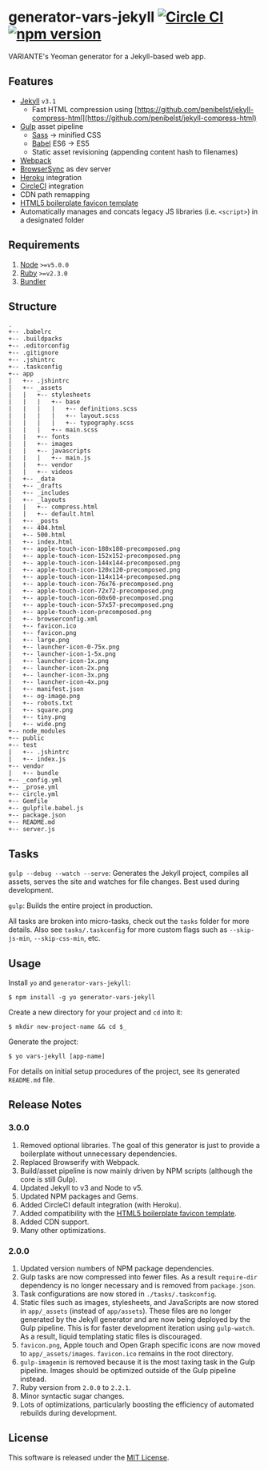 # generator-vars-jekyll [![Circle CI](https://circleci.com/gh/VARIANTE/generator-vars-jekyll/tree/master.svg?style=svg)](https://circleci.com/gh/VARIANTE/generator-vars-jekyll/tree/master) [![npm version](https://badge.fury.io/js/generator-vars-jekyll.svg)](https://badge.fury.io/js/generator-vars-jekyll)

VARIANTE's Yeoman generator for a Jekyll-based web app.

## Features

- [Jekyll](http://jekyllrb.com) `v3.1`
  - Fast HTML compression using [https://github.com/penibelst/jekyll-compress-html](https://github.com/penibelst/jekyll-compress-html)
- [Gulp](http://gulpjs.com) asset pipeline
  - [Sass](http://sass-lang.com) -> minified CSS
  - [Babel](https://babeljs.io) ES6 -> ES5
  - Static asset revisioning (appending content hash to filenames)
- [Webpack](https://webpack.github.io/)
- [BrowserSync](http://www.browsersync.io) as dev server
- [Heroku](http://heroku.com) integration
- [CircleCI](https://circleci.com/) integration
- CDN path remapping
- [HTML5 boilerplate favicon template](https://drublic.de/archive/html5-boilerplate-favicons-psd-template/)
- Automatically manages and concats legacy JS libraries (i.e. `<script>`) in a designated folder

## Requirements

1. [Node](https://nodejs.org) `>=v5.0.0`
2. [Ruby](https://www.ruby-lang.org/en/) `>=v2.3.0`
3. [Bundler](http://bundler.io/)

## Structure

```
.
+-- .babelrc
+-- .buildpacks
+-- .editorconfig
+-- .gitignore
+-- .jshintrc
+-- .taskconfig
+-- app
|   +-- .jshintrc
|   +-- _assets
|   |   +-- stylesheets
|   |   |   +-- base
|   |   |   |   +-- definitions.scss
|   |   |   |   +-- layout.scss
|   |   |   |   +-- typography.scss
|   |   |   +-- main.scss
|   |   +-- fonts
|   |   +-- images
|   |   +-- javascripts
|   |   |   +-- main.js
|   |   +-- vendor
|   |   +-- videos
|   +-- _data
|   +-- _drafts
|   +-- _includes
|   +-- _layouts
|   |   +-- compress.html
|   |   +-- default.html
|   +-- _posts
|   +-- 404.html
|   +-- 500.html
|   +-- index.html
|   +-- apple-touch-icon-180x180-precomposed.png
|   +-- apple-touch-icon-152x152-precomposed.png
|   +-- apple-touch-icon-144x144-precomposed.png
|   +-- apple-touch-icon-120x120-precomposed.png
|   +-- apple-touch-icon-114x114-precomposed.png
|   +-- apple-touch-icon-76x76-precomposed.png
|   +-- apple-touch-icon-72x72-precomposed.png
|   +-- apple-touch-icon-60x60-precomposed.png
|   +-- apple-touch-icon-57x57-precomposed.png
|   +-- apple-touch-icon-precomposed.png
|   +-- browserconfig.xml
|   +-- favicon.ico
|   +-- favicon.png
|   +-- large.png
|   +-- launcher-icon-0-75x.png
|   +-- launcher-icon-1-5x.png
|   +-- launcher-icon-1x.png
|   +-- launcher-icon-2x.png
|   +-- launcher-icon-3x.png
|   +-- launcher-icon-4x.png
|   +-- manifest.json
|   +-- og-image.png
|   +-- robots.txt
|   +-- square.png
|   +-- tiny.png
|   +-- wide.png
+-- node_modules
+-- public
+-- test
|   +-- .jshintrc
|   +-- index.js
+-- vendor
|   +-- bundle
+-- _config.yml
+-- _prose.yml
+-- circle.yml
+-- Gemfile
+-- gulpfile.babel.js
+-- package.json
+-- README.md
+-- server.js
```

## Tasks

```gulp --debug --watch --serve```: Generates the Jekyll project, compiles all assets, serves the site and watches for file changes. Best used during development.

```gulp```: Builds the entire project in production.

All tasks are broken into micro-tasks, check out the ```tasks``` folder for more details. Also see ```tasks/.taskconfig``` for more custom flags such as ```--skip-js-min```, ```--skip-css-min```, etc.

## Usage

Install `yo` and `generator-vars-jekyll`:
```
$ npm install -g yo generator-vars-jekyll
```

Create a new directory for your project and `cd` into it:
```
$ mkdir new-project-name && cd $_ 
```

Generate the project:
```
$ yo vars-jekyll [app-name]
```

For details on initial setup procedures of the project, see its generated ```README.md``` file.

## Release Notes

### 3.0.0
1. Removed optional libraries. The goal of this generator is just to provide a boilerplate without unnecessary dependencies.
2. Replaced Browserify with Webpack.
3. Build/asset pipeline is now mainly driven by NPM scripts (although the core is still Gulp).
4. Updated Jekyll to v3 and Node to v5.
5. Updated NPM packages and Gems. 
6. Added CircleCI default integration (with Heroku).
7. Added compatibility with the [HTML5 boilerplate favicon template](https://drublic.de/archive/html5-boilerplate-favicons-psd-template/).
8. Added CDN support.
9. Many other optimizations.

### 2.0.0
1. Updated version numbers of NPM package dependencies.
2. Gulp tasks are now compressed into fewer files. As a result `require-dir` dependency is no longer necessary and is removed from `package.json`.
3. Task configurations are now stored in `./tasks/.taskconfig`.
4. Static files such as images, stylesheets, and JavaScripts are now stored in `app/_assets` (instead of `app/assets`). These files are no longer generated by the Jekyll generator and are now being deployed by the Gulp pipeline. This is for faster development iteration using `gulp-watch`. As a result, liquid templating static files is discouraged.
5. `favicon.png`, Apple touch and Open Graph specific icons are now moved to `app/_assets/images`. `favicon.ico` remains in the root directory.
6. `gulp-imagemin` is removed because it is the most taxing task in the Gulp pipeline. Images should be optimized outside of the Gulp pipeline instead.
6. Ruby version from `2.0.0` to `2.2.1`.
7. Minor syntactic sugar changes.
8. Lots of optimizations, particularly boosting the efficiency of automated rebuilds during development.

## License

This software is released under the [MIT License](http://opensource.org/licenses/MIT).
